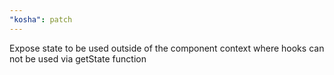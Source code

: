 ```yaml
---
"kosha": patch
---
```


Expose state to be used outside of the component context where hooks can not be used via getState function

